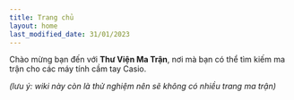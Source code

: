 ```yaml
---
title: Trang chủ
layout: home
last_modified_date: 31/01/2023
---
```


Chào mừng bạn đến với **Thư Viện Ma Trận**, nơi mà bạn có thể tìm kiếm ma trận cho các máy tính cầm tay Casio.

*(lưu ý: wiki này còn là thử nghiệm nên sẽ không có nhiều trang ma trận)*
